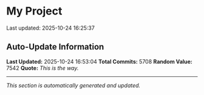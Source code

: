 # My Project


Last updated: 2025-10-24 16:25:37



















































































































































































































































































































































































































































































































































































































































































































































































































































































































































































































































































































































































































































































































































































































































































































































































































































































































































































































































































































































































































































































































































































































































































































































































































































































































































































































































































































































































































































































































































































































































































































































































































































































































































































































































































































































































































































































































































































































































































































































































































































































































































































































































































































































































































































































































































































































































































































































































































































































































































































































































































































































































































































































































































































































































































































































































































































































































































































































































































































































































































































































































































































































































































































































## Auto-Update Information

**Last Updated:** 2025-10-24 16:53:04
**Total Commits:** 5708
**Random Value:** 7542
**Quote:** _This is the way._

---
_This section is automatically generated and updated._